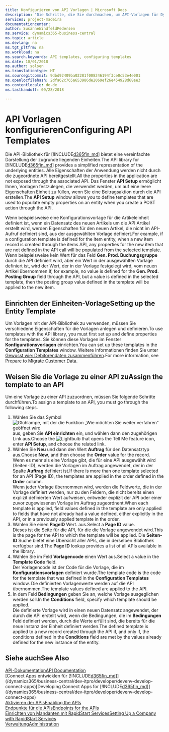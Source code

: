 ```yaml
---
title: Konfigurieren von API Vorlagen | Microsoft Docs
description: "Die Schritte, die Sie durchmachen, um API-Vorlagen für Dynamics 365 Business Central zu konfigurieren."
services: project-madeira
documentationcenter: 
author: SusanneWindfeldPedersen
ms.service: dynamics365-business-central
ms.topic: article
ms.devlang: na
ms.tgt_pltfrm: na
ms.workload: na
ms.search.keywords: API templates, configuring templates
ms.date: 10/01/2018
ms.author: solsen
ms.translationtype: HT
ms.sourcegitcommit: 9dbd92409ba02281f008246194f3ce0c53e4e001
ms.openlocfilehash: 2dfa62c765a653986de2069ef26e454928d68ee3
ms.contentlocale: de-de
ms.lasthandoff: 09/28/2018

---
```


# <a name="configuring-api-templates"></a><span data-ttu-id="540e4-103">API Vorlagen konfigurieren</span><span class="sxs-lookup"><span data-stu-id="540e4-103">Configuring API Templates</span></span>
<span data-ttu-id="540e4-104">Die API-Bibliothek für [!INCLUDE[d365fin_md](includes/d365fin_md.md)] bietet eine vereinfachte Darstellung der zugrunde liegenden Einheiten.</span><span class="sxs-lookup"><span data-stu-id="540e4-104">The API library for [!INCLUDE[d365fin_md](includes/d365fin_md.md)] provides a simplified representation of the underlying entities.</span></span> <span data-ttu-id="540e4-105">Alle Eigenschaften der Anwendung werden nicht durch die zugeordnete API bereitgestellt.</span><span class="sxs-lookup"><span data-stu-id="540e4-105">All the properties in the application are not exposed through the associated API.</span></span> <span data-ttu-id="540e4-106">Das Fenster **API Setup** ermöglicht Ihnen, Vorlagen festzulegen, die verwendet werden, um auf eine leere Eigenschaften Einheit zu füllen, wenn Sie eine Beitragsaktion durch die API erstellen.</span><span class="sxs-lookup"><span data-stu-id="540e4-106">The **API Setup** window allows you to define templates that are used to populate empty properties on an entity when you create a POST action through the API.</span></span> 

<span data-ttu-id="540e4-107">Wenn beispielsweise eine Konfigurationsvorlage für die Artikeleinheit definiert ist, wenn ein Datensatz des neuen Artikels um die API Artikel erstellt wird, werden Eigenschaften für den neuen Artikel, die nicht im API-Aufruf definiert sind, aus der ausgewählten Vorlage definiert.</span><span class="sxs-lookup"><span data-stu-id="540e4-107">For example, if a configuration template is defined for the item entity, when a new item record is created through the items API, any properties for the new item that are not defined in the API call will be populated from the selected template.</span></span> <span data-ttu-id="540e4-108">Wenn beispielsweise kein Wert für das Feld **Gen. Prod. Buchungsgruppe** durch die API definiert wird, aber ein Wert in der ausgewählten Vorlage definiert ist, wird der Wert, der in der Vorlage festgelegt wird, vom neuen Artikel übernommen.</span><span class="sxs-lookup"><span data-stu-id="540e4-108">If, for example, no value is defined for the **Gen. Prod. Posting Group** field through the API, but a value is defined in the selected template, then the posting group value defined in the template will be applied to the new item.</span></span> 

## <a name="setting-up-the-entity-template"></a><span data-ttu-id="540e4-109">Einrichten der Einheiten-Vorlage</span><span class="sxs-lookup"><span data-stu-id="540e4-109">Setting up the Entity Template</span></span>
<span data-ttu-id="540e4-110">Um Vorlagen mit der API-Bibliothek zu verwenden, müssen Sie verschiedene Eigenschaften für die Vorlagen anlegen und definieren.</span><span class="sxs-lookup"><span data-stu-id="540e4-110">To use templates with the API library, you must first set up and define properties for the templates.</span></span> <span data-ttu-id="540e4-111">Sie können diese Vorlagen im Fenster **Konfigurationsvorlagen** einrichten.</span><span class="sxs-lookup"><span data-stu-id="540e4-111">You can set up these templates in the **Configuration Templates** window.</span></span> <span data-ttu-id="540e4-112">Weitere Informationen finden Sie unter [Gewusst wie: Debitorendaten zusammenführen](admin-use-templates-to-prepare-customer-data-for-migration.md).</span><span class="sxs-lookup"><span data-stu-id="540e4-112">For more information, see [Prepare to Migrate Customer Data](admin-use-templates-to-prepare-customer-data-for-migration.md).</span></span> 

## <a name="assign-the-template-to-an-api"></a><span data-ttu-id="540e4-113">Weisen Sie die Vorlage zu einer API zu</span><span class="sxs-lookup"><span data-stu-id="540e4-113">Assign the template to an API</span></span>

<span data-ttu-id="540e4-114">Um eine Vorlage zu einer API zuzuordnen, müssen Sie folgende Schritte durchführen.</span><span class="sxs-lookup"><span data-stu-id="540e4-114">To assign a template to an API, you must go through the following steps.</span></span>

1. <span data-ttu-id="540e4-115">Wählen Sie das Symbol ![Glühlampe, mit der die Funktion „Wie möchten Sie weiter verfahren“ geöffnet wird](media/ui-search/search_small.png "Wie möchten Sie weiter verfahren?") aus, geben Sie **API einrichten** ein, und wählen dann den zugehörigen Link aus.</span><span class="sxs-lookup"><span data-stu-id="540e4-115">Choose the ![Lightbulb that opens the Tell Me feature](media/ui-search/search_small.png "Tell me what you want to do") icon, enter **API Setup**, and choose the related link.</span></span>
2. <span data-ttu-id="540e4-116">Wählen Sie **Neu** und dann den Wert **Auftrag** für den Datensatztyp aus.</span><span class="sxs-lookup"><span data-stu-id="540e4-116">Choose **New**, and then choose the **Order** value for the record.</span></span>  
<span data-ttu-id="540e4-117">Wenn es mehr als eine Vorlage gibt, die für eine API ausgewählt wird (Seiten-ID), werden die Vorlagen im Auftrag angewendet, der in der Spalte **Auftrag** definiert ist.</span><span class="sxs-lookup"><span data-stu-id="540e4-117">If there is more than one template selected for an API (Page ID), the templates are applied in the order defined in the **Order** column.</span></span>   
<span data-ttu-id="540e4-118">Wenn jeder Vorlage übernommen wird, werden die Feldwerte, die in der Vorlage definiert werden, nur zu den Feldern, die nicht bereits einen explizit definierten Wert aufweisen, entweder explizit der API oder einer zuvor zugewiesenen Vorlage im Auftrag zugeordnent.</span><span class="sxs-lookup"><span data-stu-id="540e4-118">When each template is applied, field values defined in the template are only applied to fields that have not already had a value defined, either explicitly in the API, or in a previously applied template in the order.</span></span> 
3. <span data-ttu-id="540e4-119">Wählen Sie einen **PageID** Wert. aus.</span><span class="sxs-lookup"><span data-stu-id="540e4-119">Select a **Page ID** value.</span></span>  
<span data-ttu-id="540e4-120">Dieses ist die Seite für die API, für die die Vorlage angewendet wird.</span><span class="sxs-lookup"><span data-stu-id="540e4-120">This is the page for the API to which the template will be applied.</span></span> <span data-ttu-id="540e4-121">Die **Seiten-ID**  Suche bietet eine Übersicht aller APIs, die in derselben Bibliothek verfügbar sind.</span><span class="sxs-lookup"><span data-stu-id="540e4-121">The **Page ID** lookup provides a list of all APIs available in the library.</span></span>
4. <span data-ttu-id="540e4-122">Wählen Sie im Feld **Vorlagencode** einen Wert aus.</span><span class="sxs-lookup"><span data-stu-id="540e4-122">Select a value in the **Template Code** field.</span></span>  
<span data-ttu-id="540e4-123">Der Vorlagencode ist der Code für die Vorlage, die im **Konfigurationsvorlagen** definiert wurde.</span><span class="sxs-lookup"><span data-stu-id="540e4-123">The template code is the code for the template that was defined in the **Configuration Templates** window.</span></span> <span data-ttu-id="540e4-124">Die definierten Vorlagenwerte werden auf die API übernommen.</span><span class="sxs-lookup"><span data-stu-id="540e4-124">The template values defined are applied to the API.</span></span> 
5. <span data-ttu-id="540e4-125">In dem Feld **Bedingungen** geben Sie an, welche Vorlage ausgeglichen werden soll.</span><span class="sxs-lookup"><span data-stu-id="540e4-125">In the **Conditions** field, specify which template should be applied.</span></span>  
<span data-ttu-id="540e4-126">Die definierte Vorlage wird in einen neuen Datensatz angewendet, der durch die API erstellt wird, wenn die Bedingungen, die im **Bedingungen** Feld definiert werden, durch die Werte erfüllt sind, die bereits für die neue Instanz der Einheit definiert werden.</span><span class="sxs-lookup"><span data-stu-id="540e4-126">The defined template is applied to a new record created through the API if, and only if, the conditions defined in the **Conditions** field are met by the values already defined for the new instance of the entity.</span></span>

## <a name="see-also"></a><span data-ttu-id="540e4-127">Siehe auch</span><span class="sxs-lookup"><span data-stu-id="540e4-127">See Also</span></span>
[<span data-ttu-id="540e4-128">API-Dokumentation</span><span class="sxs-lookup"><span data-stu-id="540e4-128">API Documentation</span></span>](/dynamics-nav/fin-graph)  
<span data-ttu-id="540e4-129">[Connect Apps entwicklen für [!INCLUDE[d365fin_md](includes/d365fin_md.md)]](/dynamics365/business-central/dev-itpro/developer/devenv-develop-connect-apps)</span><span class="sxs-lookup"><span data-stu-id="540e4-129">[Developing Connect Apps for [!INCLUDE[d365fin_md](includes/d365fin_md.md)]](/dynamics365/business-central/dev-itpro/developer/devenv-develop-connect-apps)</span></span>  
[<span data-ttu-id="540e4-130">Aktivieren der APIs</span><span class="sxs-lookup"><span data-stu-id="540e4-130">Enabling the APIs</span></span>](/dynamics-nav/enabling-apis-for-dynamics-nav)  
[<span data-ttu-id="540e4-131">Endpunkte für die APIs</span><span class="sxs-lookup"><span data-stu-id="540e4-131">Endpoints for the APIs</span></span>](/dynamics-nav/endpoints-apis-for-dynamics)  
[<span data-ttu-id="540e4-132">Einrichten von Mandanten mit RapidStart Services</span><span class="sxs-lookup"><span data-stu-id="540e4-132">Setting Up a Company with RapidStart Services</span></span>](admin-set-up-a-company-with-rapidstart.md)  
[<span data-ttu-id="540e4-133">Verwaltung</span><span class="sxs-lookup"><span data-stu-id="540e4-133">Administration</span></span>](admin-setup-and-administration.md)

